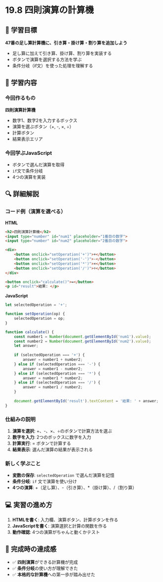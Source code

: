 # 19.8 四則演算の計算機

## 🎯 学習目標

**47番の足し算計算機に、引き算・掛け算・割り算を追加しよう**

- 足し算に加えて引き算、掛け算、割り算を実装する
- ボタンで演算を選択する方法を学ぶ
- 条件分岐（if文）を使った処理を理解する

## 📝 学習内容

### 今回作るもの

**四則演算計算機**
- 数字1、数字2を入力するボックス
- 演算を選ぶボタン（+, -, ×, ÷）
- 計算ボタン
- 結果表示エリア

### 今回学ぶJavaScript

- ボタンで選んだ演算を取得
- `if`文で条件分岐
- 4つの演算を実装

## 🔍 詳細解説

### コード例（演算を選べる）

**HTML**
```html
<h2>四則演算計算機</h2>
<input type="number" id="num1" placeholder="1番目の数字">
<input type="number" id="num2" placeholder="2番目の数字">

<div>
    <button onclick="setOperation('+')">+</button>
    <button onclick="setOperation('-')">-</button>
    <button onclick="setOperation('*')">×</button>
    <button onclick="setOperation('/')">÷</button>
</div>

<button onclick="calculate()">=</button>
<p id="result">結果: </p>
```

**JavaScript**
```javascript
let selectedOperation = '+';

function setOperation(op) {
    selectedOperation = op;
}

function calculate() {
    const number1 = Number(document.getElementById('num1').value);
    const number2 = Number(document.getElementById('num2').value);
    let answer;
    
    if (selectedOperation === '+') {
        answer = number1 + number2;
    } else if (selectedOperation === '-') {
        answer = number1 - number2;
    } else if (selectedOperation === '*') {
        answer = number1 * number2;
    } else if (selectedOperation === '/') {
        answer = number1 / number2;
    }
    
    document.getElementById('result').textContent = '結果: ' + answer;
}
```

### 仕組みの説明

1. **演算を選択**: +、-、×、÷のボタンで計算方法を選ぶ
2. **数字を入力**: 2つのボックスに数字を入力
3. **計算実行**: = ボタンで計算する
4. **結果表示**: 選んだ演算の結果が表示される

### 新しく学ぶこと

- **変数の保存**: `selectedOperation` で選んだ演算を記憶
- **条件分岐**: `if` 文で演算を使い分け
- **4つの演算**: +（足し算）、-（引き算）、*（掛け算）、/（割り算）

## 💻 実習の進め方

1. **HTMLを書く**: 入力欄、演算ボタン、計算ボタンを作る
2. **JavaScriptを書く**: 演算選択と計算の関数を作る
3. **動作確認**: 4つの演算がちゃんと動くかテスト

## 🎉 完成時の達成感

- ✅ **四則演算**ができる計算機が完成
- ✅ **条件分岐**の使い方が理解できた
- ✅ **本格的な計算機**への第一歩が踏み出せた